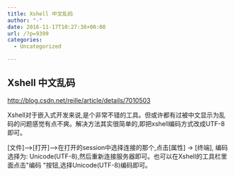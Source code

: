 ```yaml
---
title: Xshell 中文乱码
author: "-"
date: 2016-11-17T10:27:38+00:00
url: /?p=9399
categories:
  - Uncategorized

---
```

## Xshell 中文乱码
http://blog.csdn.net/reille/article/details/7010503

Xshell对于嵌入式开发来说,是个非常不错的工具。但或许都有过被中文显示为乱码的问题感觉有点不爽。解决方法其实很简单的,即把xshell编码方式改成UTF-8即可。

[文件]–>[打开]–>在打开的session中选择连接的那个,点击[属性] -> [终端], 编码选择为: Unicode(UTF-8),然后重新连接服务器即可。也可以在Xshell的工具栏里面点击"编码 "按钮,选择Unicode(UTF-8)编码即可。